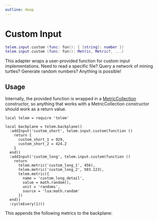 ```yaml
---
outline: deep
---
```


# Custom Input <RepoLink path="lib/input/CustomInputAdapter.lua" />

```lua
telem.input.custom (func: fun(): { [string]: number })
telem.input.custom (func: fun(): Metric, Metric?, ...)
```

This adapter wraps a user-provided function for custom input implementations. Need to read a specific file? Query a network of mining turtles? Generate random numbers? Anything is possible!

## Usage

Internally, the provided function is wrapped in a [MetricCollection](/reference/MetricCollection) constructor, so anything that works with a MetricCollection constructor should work as a return value.

```lua{4-20}
local telem = require 'telem'

local backplane = telem.backplane()
  :addInput('custom_short', telem.input.custom(function ()
    return {
      custom_short_1 = 929,
      custom_short_2 = 424.2
    }
  end))
  :addInput('custom_long', telem.input.custom(function ()
    return
      telem.metric('custom_long_1', 456),
      telem.metric('custom_long_2', 503.123),
      telem.metric({
        name = 'custom_long_detail',
        value = math.random(),
        unit = 'randoms',
        source = 'lua:math.random'
      })
  end))
  :cycleEvery(1)()
```

This appends the following metrics to the backplane:

<MetricTable
  show-heritage
  :metrics="[
    {
      name: 'custom_short_1',
      value: 929,
      adapter: 'custom_short'
    },
    {
      name: 'custom_short_2',
      value: 424.2,
      adapter: 'custom_short'
    },
    {
      name: 'custom_long_1',
      value: 456,
      adapter: 'custom_long'
    },
    {
      name: 'custom_long_2',
      value: 503.123,
      adapter: 'custom_long'
    },
    {
      name: 'custom_long_detail',
      value: 0.41373943296609,
      unit: 'randoms',
      adapter: 'custom_long',
      source: 'lua:math.random'
    }
  ]"
/>